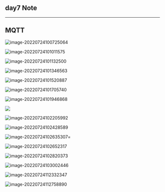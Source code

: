 ## day7 Note

---

## MQTT

![image-20220724100725064](https://raw.githubusercontent.com/kurisaW/picbed/main/img/202207241007595.png)

![image-20220724101011575](https://raw.githubusercontent.com/kurisaW/picbed/main/img/202207241010697.png)

![image-20220724101132500](https://raw.githubusercontent.com/kurisaW/picbed/main/img/202207241011596.png)

![image-20220724101346563](https://raw.githubusercontent.com/kurisaW/picbed/main/img/202207241013691.png)

![image-20220724101520887](https://raw.githubusercontent.com/kurisaW/picbed/main/img/202207241015497.png)

![image-20220724101705740](https://raw.githubusercontent.com/kurisaW/picbed/main/img/202207241017864.png)

![image-20220724101946868](https://raw.githubusercontent.com/kurisaW/picbed/main/img/202207241019970.png)

![](https://raw.githubusercontent.com/kurisaW/picbed/main/img/202207241021734.png)

![image-20220724102205992](https://raw.githubusercontent.com/kurisaW/picbed/main/img/202207241022100.png)

![image-20220724102428589](https://raw.githubusercontent.com/kurisaW/picbed/main/img/202207241024686.png)

![image-20220724102635307](https://raw.githubusercontent.com/kurisaW/picbed/main/img/202207241026425.png)=

![image-20220724102652317](https://raw.githubusercontent.com/kurisaW/picbed/main/img/202207241026435.png)

![image-20220724102820373](https://raw.githubusercontent.com/kurisaW/picbed/main/img/202207241028526.png)

![image-20220724103002446](https://raw.githubusercontent.com/kurisaW/picbed/main/img/202207241030528.png)

![image-20220724112332347](https://raw.githubusercontent.com/kurisaW/picbed/main/img/202207241123525.png)

![image-20220724112758890](https://raw.githubusercontent.com/kurisaW/picbed/main/img/202207241127978.png)





















   